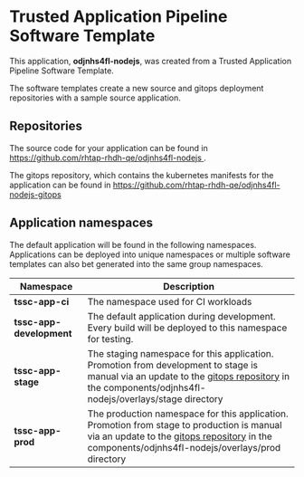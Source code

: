 # Trusted Application Pipeline Software Template

This application, **odjnhs4fl-nodejs**, was created from a Trusted Application Pipeline Software Template.

The software templates create a new source and gitops deployment repositories with a sample source application. 

## Repositories

The source code for your application can be found in [https://github.com/rhtap-rhdh-qe/odjnhs4fl-nodejs ](https://github.com/rhtap-rhdh-qe/odjnhs4fl-nodejs ).
 
The gitops repository, which contains the kubernetes manifests for the application can be found in 
[https://github.com/rhtap-rhdh-qe/odjnhs4fl-nodejs-gitops ](https://github.com/rhtap-rhdh-qe/odjnhs4fl-nodejs-gitops ) 

## Application namespaces 

The default application will be found in the following namespaces. Applications can be deployed into unique namespaces or multiple software templates can also bet generated into the same group namespaces.  

|  Namespace   |  Description   |  
| -------- | -------- |
| **tssc-app-ci** | The namespace used for CI workloads |
| **tssc-app-development** | The default application during development. Every build will be deployed to this namespace for testing. |
| **tssc-app-stage** | The staging namespace for this application. Promotion from development to stage is manual via an update to the [gitops repository](https://github.com/rhtap-rhdh-qe/odjnhs4fl-nodejs-gitops ) in the components/odjnhs4fl-nodejs/overlays/stage directory |
| **tssc-app-prod** | The production namespace for this application. Promotion from stage to production is manual via an update to the [gitops repository](https://github.com/rhtap-rhdh-qe/odjnhs4fl-nodejs-gitops ) in the components/odjnhs4fl-nodejs/overlays/prod directory |